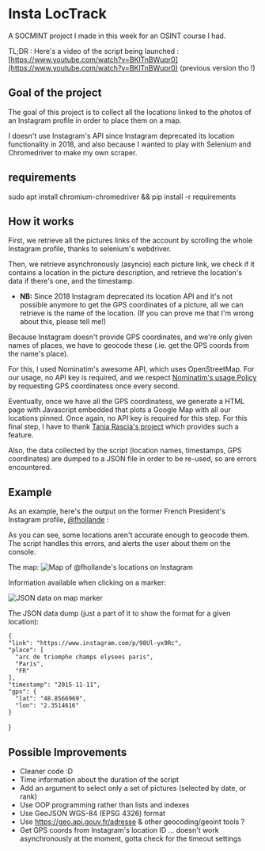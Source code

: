 # Insta LocTrack

A SOCMINT project I made in this week for an OSINT course I had.

TL;DR : Here's a video of the script being launched : [https://www.youtube.com/watch?v=BKlTnBWupr0](https://www.youtube.com/watch?v=BKlTnBWupr0) (previous version tho !)

## Goal of the project
The goal of this project is to collect all the locations linked to the photos of an Instagram profile in order to place them on a map.

I doesn't use Instagram's API since Instagram deprecated its location functionality in 2018, and also because I wanted to play with Selenium and Chromedriver to make my own scraper.

## requirements

sudo apt install chromium-chromedriver &&
pip install -r requirements



## How it works

First, we retrieve all the pictures links of the account by scrolling the whole Instagram profile, thanks to selenium's webdriver.

Then, we retrieve asynchronously (asyncio) each picture link, we check if it contains a location in the picture description, and retrieve the location's data if there's one, and the timestamp.

* **NB:** Since 2018 Instagram deprecated its location API and it's not possible anymore to get the GPS coordinates of a picture, all we can retrieve is the name of the location. (If you can prove me that I'm wrong about this, please tell me!)

Because Instagram doesn't provide GPS coordinates, and we're only given names of places, we have to geocode these (.ie. get the GPS coords from the name's place).

For this, I used Nominatim's awesome API, which uses OpenStreetMap. For our usage, no API key is required, and we respect [Nominatim's usage Policy](https://operations.osmfoundation.org/policies/nominatim/) by requesting GPS coordinatess once every second.

Eventually, once we have all the GPS coordinatess, we generate a HTML page with Javascript embedded that plots a Google Map with all our locations pinned. Once again, no API key is required for this step.
For this final step, I have to thank [Tania Rascia's project](https://www.taniarascia.com/google-maps-apis-for-multiple-locations/) which provides such a feature.

Also, the data collected by the script (location names, timestamps, GPS coordinates) are dumped to a JSON file in order to be re-used, so are errors encountered.




## Example

As an example, here's the output on the former French President's Instagram profile, [@fhollande](https://www.instagram.com/fhollande/?hl=fr) :

As you can see, some locations aren't accurate enough to geocode them. The script handles this errors, and alerts the user about them on the console.

The map:
![Map of @fhollande's locations on Instagram](https://imgur.com/FRaa2zO.png
)

Information available when clicking on a marker:

![JSON data on map marker](https://i.imgur.com/Wa3FRq2.png)

The JSON data dump (just a part of it to show the format for a given location):

    {
    "link": "https://www.instagram.com/p/98Ul-yx9Rc",
    "place": [
      "arc de triomphe champs elysees paris",
      "Paris",
      "FR"
    ],
    "timestamp": "2015-11-11",
    "gps": {
      "lat": "48.8566969",
      "lon": "2.3514616"
    }
  }




## Possible Improvements

* Cleaner code :D
* Time information about the duration of the script
* Add an argument to select only a set of pictures (selected by date, or rank)
* Use OOP programming rather than lists and indexes
* Use GeoJSON WGS-84 (EPSG 4326) format
* Use https://geo.api.gouv.fr/adresse & other geocoding/geoint tools ?
* Get GPS coords from Instagram's location ID ... doesn't work asynchronously at the moment, gotta check for the timeout settings 
